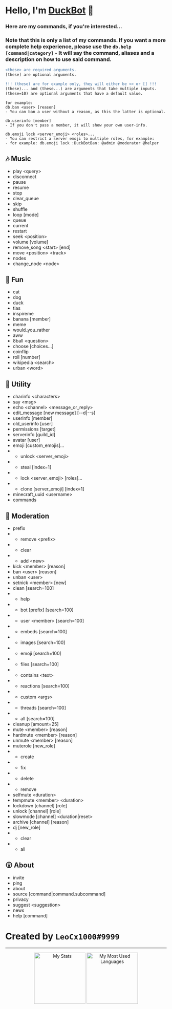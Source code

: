 # Hello, I'm [DuckBot](https://top.gg/bot/788278464474120202 "top.gg/bot/788278464474120202") 💞
### Here are my commands, if you're interested...
### Note that this is only a list of my commands. If you want a more complete help experience, please use the `db.help [command|category]` - It will say the command, aliases and a description on how to use said command.
```diff
<these> are required arguments.
[these] are optional arguments.

!!! (these) are for example only, they will either be <> or [] !!!
(these)... and (these...) are arguments that take multiple inputs.
(these=10) are optional arguments that have a default value.
```
```
for example:
db.ban <user> [reason]
- You can ban a user without a reason, as this the latter is optional.

db.userinfo [member]
- If you don't pass a member, it will show your own user-info.

db.emoji lock <server_emoji> <roles>...
- You can restrict a server emoji to multiple roles, for example:
- for example: db.emoji lock :DuckBotBan: @admin @moderator @helper
```

## 🎶 Music
- play \<query>
- disconnect
- pause
- resume
- stop
- clear_queue
- skip
- shuffle
- loop \[mode]
- queue
- current
- restart
- seek \<position>
- volume \[volume]
- remove_song \<start> \[end]
- move \<position> \<track>
- nodes
- change_node \<node>

## 🤪 Fun
- cat
- dog
- duck
- tias
- inspireme
- banana \[member]
- meme
- would_you_rather
- aww
- 8ball \<question>
- choose \[choices...]
- coinflip
- roll \[number]
- wikipedia \<search>
- urban \<word>

## 💬 Utility
- charinfo \<characters>
- say \<msg>
- echo \<channel> \<message_or_reply>
- edit_message \[new message] \[--d|--s]
- userinfo \[member]
- old_userinfo \[user]
- permissions \[target]
- serverinfo \[guild_id]
- avatar \[user]
- emoji \[custom_emojis]...
- - unlock \<server_emoji>
- - steal \[index=1]
- - lock \<server_emoji> \[roles]...
- - clone \[server_emoji] \[index=1]
- minecraft_uuid \<username>
- commands

## 🔨 Moderation
- prefix
- - remove \<prefix>
- - clear
- - add \<new>
- kick \<member> \[reason]
- ban \<user> \[reason]
- unban \<user>
- setnick \<member> \[new]
- clean \[search=100]
- - help
- - bot \[prefix] \[search=100]
- - user \<member> \[search=100]
- - embeds \[search=100]
- - images \[search=100]
- - emoji \[search=100]
- - files \[search=100]
- - contains \<text>
- - reactions \[search=100]
- - custom \<args>
- - threads \[search=100]
- - all \[search=100]
- cleanup \[amount=25]
- mute \<member> \[reason]
- hardmute \<member> \[reason]
- unmute \<member> \[reason]
- muterole \[new_role]
- - create
- - fix
- - delete
- - remove
- selfmute \<duration>
- tempmute \<member> \<duration>
- lockdown \[channel] \[role]
- unlock \[channel] \[role]
- slowmode \[channel] \<duration|reset>
- archive \[channel] \[reason]
- dj \[new_role]
- - clear
- - all

## 😮 About
- invite
- ping
- about
- source \[command|command.subcommand]
- privacy
- suggest \<suggestion>
- news
- help \[command]


# Created by `LeoCx1000#9999`
----------------------------------------
<p align="center">
    <img alt="My Stats" height="160em"  src="https://github-readme-stats.vercel.app/api?username=LeoCx1000&theme=material-palenight&show_icons=tru">
    <img alt="My Most Used Languages" height="160em" src="https://github-readme-stats.vercel.app/api/top-langs/?username=LeoCx1000&hide=html&layout=compact&theme=material-palenight">
</p>
